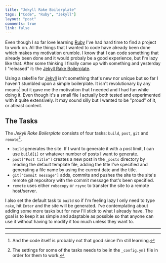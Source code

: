 ```yaml
---
title: "Jekyll Rake Boilerplate"
tags: ["Code", "Ruby", "Jekyll"]
layout: "post"
comments: true
link: false
---
```


Even though I so far love learning [Ruby](http://www.ruby-lang.org/en/) I've had hard time to find a project to work on. All the things that I wanted to code have already been done which makes my motivation crumble. I know that I can code something that already been done and it would probaly be a good experience, but I'm lazy like that. After some thinking I finally came up with something and yesterday I "released" it: the [Jekyll Rake Boilerplate](https://github.com/gummesson/jekyll-rake-boilerplate). 

Using a rakefile for [Jekyll](http://jekyllrb.com/) isn't something that's new nor unique but so far I haven't stumbled upon a simple boilerplate. It isn't revolutionary by any means[^20121226-1] but it gave me the motivation that I needed and I had fun while doing it. Even though it's a small file I actually both tested and experimented with it quite extensively. It may sound silly but I wanted to be "proud" of it, or atleast content.

## The Tasks

The *Jekyll Rake Boilerplate* consists of four tasks: `build`, `post`, `git` and `remote`[^20121226-2].

- `build` generates the site. If I want to generate it with a post limit, I can use `build[1]` or whatever number of posts I want to generate. 
- `post["Post title"]` creates a new post in the `_posts` directory by reading the default template file, adding the title I've specified and generating a file name by using the current date and the title.
- `git["Commit message"]` adds, commits and pushes the site to the site's remote git repository with the commit message that's been specified.
- `remote` uses either `robocopy` or `rsync` to transfer the site to a remote host/server.

I also set the default task to `build` so if I'm feeling lazy I only need to type `rake`, hit `Enter` and the site will be generated. I've contemplating about adding some more tasks but for now I'll stick to what I already have. The goal is to keep it as simple and adaptable as possible so that anyone can use it without having to modify it too much unless they want to.

* * *

[^20121226-1]: And the code itself is probably not that good since I'm still learning.
[^20121226-2]: The settings for some of the tasks needs to be in the `_config.yml` file in order for them to work.
